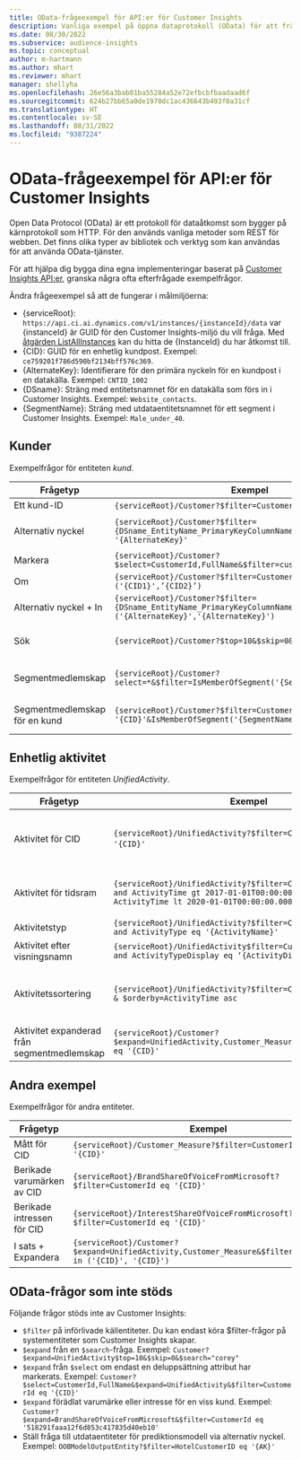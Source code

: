 ```yaml
---
title: OData-frågeexempel för API:er för Customer Insights
description: Vanliga exempel på öppna dataprotokoll (OData) för att fråga API:erna för Customer Insights för att granska data.
ms.date: 08/30/2022
ms.subservice: audience-insights
ms.topic: conceptual
author: m-hartmann
ms.author: mhart
ms.reviewer: mhart
manager: shellyha
ms.openlocfilehash: 26e56a3bab01ba55284a52e72efbcbfbaadaad6f
ms.sourcegitcommit: 624b27bb65a0de1970dc1ac436643b493f0a31cf
ms.translationtype: HT
ms.contentlocale: sv-SE
ms.lasthandoff: 08/31/2022
ms.locfileid: "9387224"
---
```

# <a name="odata-query-examples-for-customer-insights-apis"></a>OData-frågeexempel för API:er för Customer Insights

Open Data Protocol (OData) är ett protokoll för dataåtkomst som bygger på kärnprotokoll som HTTP. För den används vanliga metoder som REST för webben. Det finns olika typer av bibliotek och verktyg som kan användas för att använda OData-tjänster.

För att hjälpa dig bygga dina egna implementeringar baserat på [Customer Insights API:er](apis.md), granska några ofta efterfrågade exempelfrågor.

Ändra frågeexempel så att de fungerar i målmiljöerna:

- {serviceRoot}: `https://api.ci.ai.dynamics.com/v1/instances/{instanceId}/data` var {instanceId} är GUID för den Customer Insights-miljö du vill fråga. Med [åtgärden ListAllInstances](https://developer.ci.ai.dynamics.com/api-details#api=CustomerInsights&operation=Get-all-instances) kan du hitta de {InstanceId} du har åtkomst till.
- {CID}: GUID för en enhetlig kundpost. Exempel: `ce759201f786d590bf2134bff576c369`.
- {AlternateKey}: Identifierare för den primära nyckeln för en kundpost i en datakälla. Exempel: `CNTID_1002`
- {DSname}: Sträng med entitetsnamnet för en datakälla som förs in i Customer Insights. Exempel: `Website_contacts`.
- {SegmentName}: Sträng med utdataentitetsnamnet för ett segment i Customer Insights. Exempel: `Male_under_40`.

## <a name="customer"></a>Kunder

Exempelfrågor för entiteten *kund*.

|Frågetyp |Exempel  | Kommentar  |
|---------|---------|---------|
|Ett kund-ID     | `{serviceRoot}/Customer?$filter=CustomerId eq '{CID}'`          |  |
|Alternativ nyckel    | `{serviceRoot}/Customer?$filter={DSname_EntityName_PrimaryKeyColumnName} eq '{AlternateKey}'`         |  Alternativa nycklar finns kvar i en enhetlig kundentitet       |
|Markera   | `{serviceRoot}/Customer?$select=CustomerId,FullName&$filter=customerid eq '1'`        |         |
|Om    | `{serviceRoot}/Customer?$filter=CustomerId in ('{CID1}',’{CID2}’)`        |         |
|Alternativ nyckel + In   | `{serviceRoot}/Customer?$filter={DSname_EntityName_PrimaryKeyColumnName} in ('{AlternateKey}','{AlternateKey}')`         |         |
|Sök  | `{serviceRoot}/Customer?$top=10&$skip=0&$search="string"`        |   Returnerar de tio översta resultaten för en söksträng      |
|Segmentmedlemskap  | `{serviceRoot}/Customer?select=*&$filter=IsMemberOfSegment('{SegmentName}')&$top=10`     | Returnerar ett antal rader från segmenteringsentiteten.      |
|Segmentmedlemskap för en kund | `{serviceRoot}/Customer?$filter=CustomerId eq '{CID}'&IsMemberOfSegment('{SegmentName}')`     | Returnerar kundprofilen om de är medlemmar i det angivna avsnittet     |

## <a name="unified-activity"></a>Enhetlig aktivitet

Exempelfrågor för entiteten *UnifiedActivity*.

|Frågetyp |Exempel  | Kommentar  |
|---------|---------|---------|
|Aktivitet för CID     | `{serviceRoot}/UnifiedActivity?$filter=CustomerId eq '{CID}'`          | Visar aktiviteter för en specifik kundprofil |
|Aktivitet för tidsram    | `{serviceRoot}/UnifiedActivity?$filter=CustomerId eq '{CID}' and ActivityTime gt 2017-01-01T00:00:00.000Z and ActivityTime lt 2020-01-01T00:00:00.000Z`     |  Aktiviteter i en kundprofil i en tidsram       |
|Aktivitetstyp    |   `{serviceRoot}/UnifiedActivity?$filter=CustomerId eq '{CID}' and ActivityType eq '{ActivityName}'`        |         |
|Aktivitet efter visningsnamn     | `{serviceRoot}/UnifiedActivity$filter=CustomerId eq ‘{CID}’ and ActivityTypeDisplay eq ‘{ActivityDisplayName}’`        | |
|Aktivitetssortering    | `{serviceRoot}/UnifiedActivity?$filter=CustomerId eq ‘{CID}’ & $orderby=ActivityTime asc`     |  Sortera aktiviteter i stigande eller fallande       |
|Aktivitet expanderad från segmentmedlemskap  |   `{serviceRoot}/Customer?$expand=UnifiedActivity,Customer_Measure&$filter=CustomerId eq '{CID}'`     |         |

## <a name="other-examples"></a>Andra exempel

Exempelfrågor för andra entiteter.

|Frågetyp |Exempel  | Kommentar  |
|---------|---------|---------|
|Mått för CID    | `{serviceRoot}/Customer_Measure?$filter=CustomerId eq '{CID}'`          |  |
|Berikade varumärken av CID    | `{serviceRoot}/BrandShareOfVoiceFromMicrosoft?$filter=CustomerId eq '{CID}'`  |       |
|Berikade intressen för CID    |   `{serviceRoot}/InterestShareOfVoiceFromMicrosoft?$filter=CustomerId eq '{CID}'`       |         |
|I sats + Expandera     | `{serviceRoot}/Customer?$expand=UnifiedActivity,Customer_Measure&$filter=CustomerId in ('{CID}', '{CID}')`         | |

## <a name="not-supported-odata-queries"></a>OData-frågor som inte stöds

Följande frågor stöds inte av Customer Insights:

- `$filter` på införlivade källentiteter. Du kan endast köra $filter-frågor på systementiteter som Customer Insights skapar.
- `$expand` från en `$search`-fråga. Exempel: `Customer?$expand=UnifiedActivity$top=10&$skip=0&$search="corey"`
- `$expand` från `$select` om endast en deluppsättning attribut har markerats. Exempel: `Customer?$select=CustomerId,FullName&$expand=UnifiedActivity&$filter=CustomerId eq '{CID}'`
- `$expand` förädlat varumärke eller intresse för en viss kund. Exempel: `Customer?$expand=BrandShareOfVoiceFromMicrosoft&$filter=CustomerId eq '518291faaa12f6d853c417835d40eb10'`
- Ställ fråga till utdataentiteter för prediktionsmodell via alternativ nyckel. Exempel: `OOBModelOutputEntity?$filter=HotelCustomerID eq '{AK}'`
